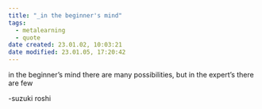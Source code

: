 ```yaml
---
title: "_in the beginner's mind"
tags:
  - metalearning
  - quote
date created: 23.01.02, 10:03:21
date modified: 23.01.05, 17:20:42
---
```


in the beginner’s mind there are many possibilities, but in the expert’s there are few

-suzuki roshi
